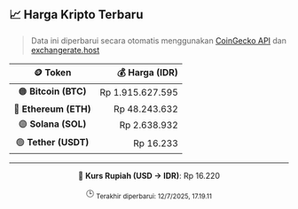 

<!-- HARGA_KRIPTO -->
## 📈 Harga Kripto Terbaru

> Data ini diperbarui secara otomatis menggunakan [CoinGecko API](https://www.coingecko.com/) dan [exchangerate.host](https://exchangerate.host/)

<div align="center">

| 🪙 Token | 💰 Harga (IDR) |
|:------:|---------------:|
| 🟠 **Bitcoin (BTC)**   | Rp 1.915.627.595 |
| 🔵 **Ethereum (ETH)**  | Rp 48.243.632 |
| 🟣 **Solana (SOL)**    | Rp 2.638.932 |
| 🟢 **Tether (USDT)**   | Rp 16.233 |

---

💱 **Kurs Rupiah (USD → IDR)**: Rp 16.220

🕒 <sub>Terakhir diperbarui: 12/7/2025, 17.19.11</sub>

</div>
<!-- /HARGA_KRIPTO -->
